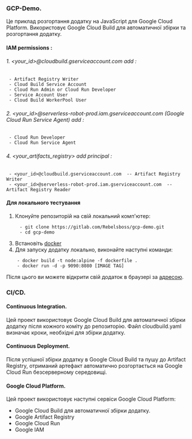 ### **GCP-Demo.**
Це приклад розгортання додатку на JavaScript для Google Cloud Platform. Використовує Google Cloud Build для автоматичної збірки та розгортання додатку.

#### IAM permissions :
###### 1. <your_id>@cloudbuild.gserviceaccount.com add :
     - Artifact Registry Writer
     - Cloud Build Service Account
     - Cloud Run Admin or Cloud Run Developer
     - Service Account User
     - Cloud Build WorkerPool User
###### 2. <your_id>@serverless-robot-prod.iam.gserviceaccount.com (Google Cloud Run Service Agent) add :
     - Cloud Run Developer
     - Cloud Run Service Agent
###### 4. <your_artifacts_registry> add principal :
     - <your_id>@cloudbuild.gserviceaccount.com  -- Artifact Registry Writer
     - <your_id>@serverless-robot-prod.iam.gserviceaccount.com  -- Artifact Registry Reader
     

#### Для локального тестування
 1. Клонуйте репозиторій на свій локальний комп'ютер:

```
     - git clone https://gitlab.com/Rebelsboss/gcp-demo.git
     - cd gcp-demo
```

 3. Встановіть [docker](https://docs.docker.com/engine/install/ubuntu/)
 4. Для запуску додатку локально, виконайте наступні команди:

 ```
     - docker build -t node:alpine -f dockerfile .
     - docker run -d -p 9090:8080 [IMAGE TAG]
```

Після цього ви можете відкрити свій додаток в браузері за [адресою](http://localhost:9090).

### CI/CD.
#### Continuous Integration.
Цей проект використовує Google Cloud Build для автоматичної збірки додатку після кожного коміту до репозиторію. Файл cloudbuild.yaml визначає кроки, необхідні для збірки додатку.

#### Continuous Deployment.
Після успішної збірки додатку в Google Cloud Build та пушу до Artifact Registry, отриманий артефакт автоматично розгортається на Google Cloud Run безсерверному середовищі.

#### Google Cloud Platform.
Цей проект використовує наступні сервіси Google Cloud Platform:
  - Google Cloud Build для автоматичної збірки додатку.
  - Google Artifact Registry
  - Google Cloud Run
  - Google IAM
